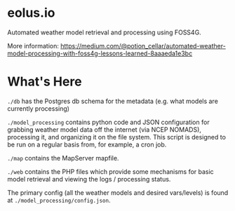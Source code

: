 # eolus.io
Automated weather model retrieval and processing using FOSS4G.

More information:
https://medium.com/@potion_cellar/automated-weather-model-processing-with-foss4g-lessons-learned-8aaaeda1e3bc

# What's Here
`./db` has the Postgres db schema for the metadata (e.g. what models are currently processing)

`./model_processing` contains python code and JSON configuration for grabbing weather model data off the internet (via NCEP NOMADS), processing it, and organizing it on the file system.  This script is designed to be run on a regular basis from, for example, a cron job.

`./map` contains the MapServer mapfile.

`./web` contains the PHP files which provide some mechanisms for basic model retrieval and viewing the logs / processing status.

The primary config (all the weather models and desired vars/levels) is found at `./model_processing/config.json`.
